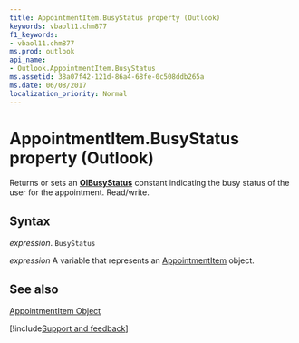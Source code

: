 ```yaml
---
title: AppointmentItem.BusyStatus property (Outlook)
keywords: vbaol11.chm877
f1_keywords:
- vbaol11.chm877
ms.prod: outlook
api_name:
- Outlook.AppointmentItem.BusyStatus
ms.assetid: 38a07f42-121d-86a4-68fe-0c508ddb265a
ms.date: 06/08/2017
localization_priority: Normal
---
```



# AppointmentItem.BusyStatus property (Outlook)

Returns or sets an  **[OlBusyStatus](Outlook.OlBusyStatus.md)** constant indicating the busy status of the user for the appointment. Read/write.


## Syntax

_expression_. `BusyStatus`

_expression_ A variable that represents an [AppointmentItem](Outlook.AppointmentItem.md) object.


## See also


[AppointmentItem Object](Outlook.AppointmentItem.md)

[!include[Support and feedback](~/includes/feedback-boilerplate.md)]